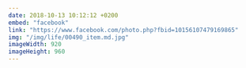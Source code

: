 ```yaml
---
date: 2018-10-13 10:12:12 +0200
embed: "facebook"
link: "https://www.facebook.com/photo.php?fbid=10156107479169865"
img: "/img/life/00490_item.md.jpg"
imageWidth: 920
imageHeight: 960
---
```

